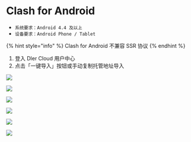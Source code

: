 # Clash for Android

* `系统要求：Android 4.4 及以上`
* `设备要求：Android Phone / Tablet`

{% hint style="info" %}
Clash for Android 不兼容 SSR 协议
{% endhint %}

1. 登入 Dler Cloud 用户中心
2. 点击「一键导入」按钮或手动复制托管地址导入

![](../../.gitbook/assets/11.jpg)

![](../../.gitbook/assets/22%20%281%29.jpg)

![](../../.gitbook/assets/33.jpg)

![](../../.gitbook/assets/44.jpg)

![](../../.gitbook/assets/55.jpg)

![](../../.gitbook/assets/66.jpg)

